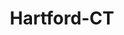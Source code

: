 ---
title: Hartford-CT
slug: hartford-ct
f_state:
- cms/state/connecticut.md
f_locations:
- cms/payday-loan/abna-america-inc-807.md
- cms/payday-loan/check-stop-14055.md
- cms/payday-loan/check-stop-inc-14062.md
- cms/payday-loan/check-stop-inc-14064.md
- cms/payday-loan/check-stop-inc-14066.md
- cms/payday-loan/city-check-cashing-15034.md
- cms/payday-loan/city-check-cashing-15035.md
- cms/payday-loan/city-check-cashing-15036.md
- cms/payday-loan/city-check-cashing-15040.md
- cms/payday-loan/city-check-cashing-15043.md
- cms/payday-loan/city-check-cashing-15044.md
- cms/payday-loan/commission-express-15192.md
- cms/payday-loan/connecticut-street-chk-cash-ser-15273.md
- cms/payday-loan/connecticut-street-chk-cash-ser-15276.md
- cms/payday-loan/connecticut-street-chk-cash-ser-15277.md
- cms/payday-loan/connecticut-state-check-cashing-service-15278.md
- cms/payday-loan/connecticut-state-check-cashing-service-15285.md
- cms/payday-loan/connecticut-state-check-cashing-service-15286.md
- cms/payday-loan/connecticut-state-check-cashing-service-15293.md
- cms/payday-loan/connecticut-state-check-cashing-service-15294.md
- cms/payday-loan/connecticut-state-check-cashing-services-inc-15304.md
- cms/payday-loan/connecticut-state-check-cashing-services-inc-15305.md
- cms/payday-loan/connecticut-state-check-cashing-services-inc-15309.md
- cms/payday-loan/franklin-check-cash-18802.md
- cms/payday-loan/j-m-check-cashing-moneywire-19779.md
updated-on: '2024-05-30T13:41:28.615Z'
created-on: '2024-05-30T13:41:28.615Z'
published-on: '2024-05-30T13:54:32.469Z'
f_city: Hartford
layout: '[city].html'
tags: city
---